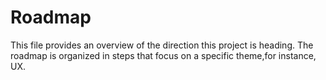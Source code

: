 # Roadmap

This file provides an overview of the direction this project is heading. The roadmap is organized in steps that focus on a specific theme,for instance, UX.
